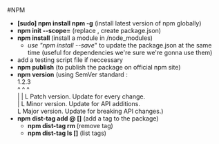 #NPM

* **[sudo] npm install npm -g** (install latest version of npm globally)
* **npm init --scope=<username>** (replace <username>, create package.json)
* **npm install <modulename>** (install a module in /node_modules)
    * *use "*npm install <modulename>  --save**" to update the package.json at the same time (useful for dependencies we're sure we're gonna use them)
* add a testing script file if neccessary
* **npm publish** (to publish the package on official npm site)
* **npm version** (using SemVer standard : <br/>
     1.2.3<br>
      ^ ^ ^<br>
      |   |   L  Patch version. Update for every change. <br/>
      |   L   Minor version. Update for API additions. <br/>
      L    Major version. Update for breaking API changes.)</div>
* **npm dist-tag add <pkg>@<version> [<tag>]** (add a tag to the package)
    * **npm dist-tag rm <pkg> <tag>** (remove tag)
    * **npm dist-tag ls [<pkg>]** (list tags)
